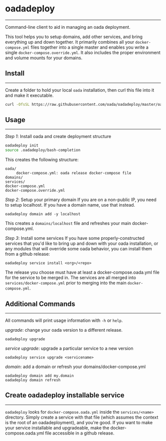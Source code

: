 # oadadeploy
----------------------------------
Command-line client to aid in managing an oada deployment.

This tool helps you to setup domains, add other services, and bring everything up and down together.
It primarily combines all your `docker-compose.yml` files together into a single master and enables
you write a single `docker-compose.override.yml`.  It also includes the proper environment and volume mounts
for your domains.

## Install
---------------------------------
Create a folder to hold your local `oada` installation, then curl this file into it and make it executable.

```bash
curl -OfsSL https://raw.githubusercontent.com/oada/oadadeploy/master/oadadeploy && chmod u+x oadadeploy
```

## Usage
----------------------------------
*Step 1*: Install oada and create deployment structure
```bash
oadadeploy init
source .oadadeploy/bash-completion
```
This creates the following structure:
```
oada/
     docker-compose.yml: oada release docker-compose file
domains/
services/
docker-compose.yml
docker-compose.override.yml
```

*Step 2*: Setup your primary domain
If you are on a non-public IP, you need to setup localhost.  If you have a domain name, use that instead.
```
oadadeploy domain add -y localhost
```
This creates a `domains/localhost` file and refreshes your main docker-compose.yml.

*Step 3*: Install some services
If you have some properly-constructed services that you'd like to bring up and down with your
oada installation, or any modules that will override some oada behavior, you can
install them from a github release:
```
oadadeploy service install <org>/<repo>
```
The release you choose must have at least a docker-compose.oada.yml file for the service to be merged in.
The services are all merged into `services/docker-compose.yml` prior to merging into the main `docker-compose.yml`.


## Additional Commands
-------------------------------
All commands will print usage information with `-h` or `help`.

*upgrade*: change your oada version to a different release.
```
oadadeploy upgrade
```

*service upgrade*: upgrade a particular service to a new version
```
oadadeploy service upgrade <servicename>
```

*domain*: add a domain or refresh your domains/docker-compose.yml
```
oadadeploy domain add my.domain
oadadeploy domain refresh
```

## Create oadadeploy installable service
---------------------------------------

`oadadeploy` looks for `docker-compose.oada.yml` inside the `services/<name>` directory.  Simply create a service
with that file (which assumes the context is the root of an oadadeployment), and you're good.  If you want to
make your service installable and upgradeable, make the docker-compose.oada.yml file accessible in a github release.

